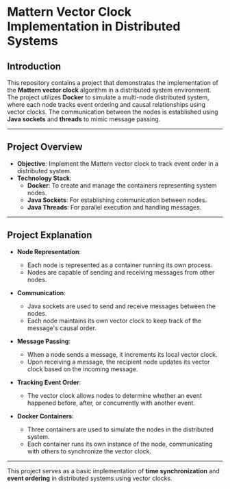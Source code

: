 # Mattern Vector Clock Implementation in Distributed Systems

## Introduction
This repository contains a project that demonstrates the implementation of the **Mattern vector clock** algorithm in a distributed system environment. The project utilizes **Docker** to simulate a multi-node distributed system, where each node tracks event ordering and causal relationships using vector clocks. The communication between the nodes is established using **Java sockets** and **threads** to mimic message passing.

---

## Project Overview
- **Objective**: Implement the Mattern vector clock to track event order in a distributed system.
- **Technology Stack**:
  - **Docker**: To create and manage the containers representing system nodes.
  - **Java Sockets**: For establishing communication between nodes.
  - **Java Threads**: For parallel execution and handling messages.

---

## Project Explanation

- **Node Representation**:
  - Each node is represented as a container running its own process.
  - Nodes are capable of sending and receiving messages from other nodes.

- **Communication**:
  - Java sockets are used to send and receive messages between the nodes.
  - Each node maintains its own vector clock to keep track of the message's causal order.

- **Message Passing**:
  - When a node sends a message, it increments its local vector clock.
  - Upon receiving a message, the recipient node updates its vector clock based on the incoming message.

- **Tracking Event Order**:
  - The vector clock allows nodes to determine whether an event happened before, after, or concurrently with another event.

- **Docker Containers**:
  - Three containers are used to simulate the nodes in the distributed system.
  - Each container runs its own instance of the node, communicating with others to synchronize the vector clock.

---

This project serves as a basic implementation of **time synchronization** and **event ordering** in distributed systems using vector clocks.
